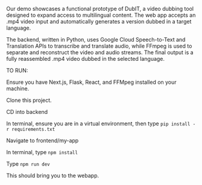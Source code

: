 Our demo showcases a functional prototype of DubIT, a video dubbing tool designed to expand access to multilingual content. The web app accepts an .mp4 video input and automatically generates a version dubbed in a target language.

The backend, written in Python, uses Google Cloud Speech-to-Text and Translation APIs to transcribe and translate audio, while FFmpeg is used to separate and reconstruct the video and audio streams. The final output is a fully reassembled .mp4 video dubbed in the selected language.


TO RUN:

Ensure you have Next.js, Flask, React, and FFMpeg installed on your machine.

Clone this project.

CD into backend

In terminal, ensure you are in a virtual environment, then type ``` pip install -r requirements.txt ```

Navigate to frontend/my-app

In terminal, type ``` npm install ```

Type ``` npm run dev ```

This should bring you to the webapp.
